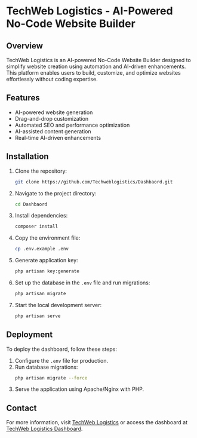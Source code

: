 # TechWeb Logistics - AI-Powered No-Code Website Builder

## Overview

TechWeb Logistics is an AI-powered No-Code Website Builder designed to simplify website creation using automation and AI-driven enhancements. This platform enables users to build, customize, and optimize websites effortlessly without coding expertise.

## Features

- AI-powered website generation
- Drag-and-drop customization
- Automated SEO and performance optimization
- AI-assisted content generation
- Real-time AI-driven enhancements

## Installation

1. Clone the repository:
   ```sh
   git clone https://github.com/Techweblogistics/Dashbaord.git
   ```
2. Navigate to the project directory:
   ```sh
   cd Dashbaord
   ```
3. Install dependencies:
   ```sh
   composer install
   ```
4. Copy the environment file:
   ```sh
   cp .env.example .env
   ```
5. Generate application key:
   ```sh
   php artisan key:generate
   ```
6. Set up the database in the `.env` file and run migrations:
   ```sh
   php artisan migrate
   ```
7. Start the local development server:
   ```sh
   php artisan serve
   ```

## Deployment

To deploy the dashboard, follow these steps:

1. Configure the `.env` file for production.
2. Run database migrations:
   ```sh
   php artisan migrate --force
   ```
3. Serve the application using Apache/Nginx with PHP.

## Contact

For more information, visit [TechWeb Logistics](http://techweblogistics.com/) or access the dashboard at [TechWeb Logistics Dashboard](https://app.techweblogistics.com/login).
